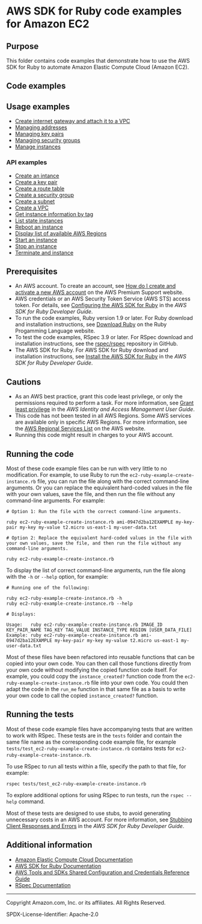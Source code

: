 # AWS SDK for Ruby code examples for Amazon EC2

## Purpose

This folder contains code examples that demonstrate how to use the AWS SDK for Ruby to automate 
Amazon Elastic Compute Cloud (Amazon EC2).

## Code examples 

## Usage examples
- [Create internet gateway and attach it to a VPC](./ec2-ruby-example-attach-igw-vpc.rb)
- [Managing addresses](./ec2-ruby-example-elastic-ips.rb)
- [Managing key pairs](./ec2-ruby-example-key-pairs.rb)
- [Managing security groups](./ec2-ruby-example-security-group.rb)
- [Manage instances](./ec2-ruby-example-manage-instances.rb)

### API examples
- [Create an intance](./ec2-ruby-example-create-instance.rb)
- [Create a key pair](./ec2-ruby-example-create-key-pair.rb)
- [Create a route table](./ec2-ruby-example-create-route-table.rb)
- [Create a security group](./ec2-ruby-example-create-security-group.rb)
- [Create a subnet](./ec2-ruby-example-create-subnet.rb)
- [Create a VPC](./ec2-ruby-example-create-vpc.rb)
- [Get instance information by tag](./ec2-ruby-example-get-instance-info-by-tag.rb)
- [List state instances](./ec2-ruby-example-list-state-instance-i-123abc.rb)
- [Reboot an instance](./ec2-ruby-example-reboot-instance-i-123abc.rb)
- [Display list of available AWS Regions](./ec2-ruby-example-regions-availability-zones.rb)
- [Start an instance](./ec2-ruby-example-start-instance-i-123abc.rb)
- [Stop an instance](./ec2-ruby-example-stop-instance-i-123abc.rb)
- [Terminate and instance](./ec2-ruby-example-terminate-instance-i-123abc.rb)

## Prerequisites
- An AWS account. To create an account, see [How do I create and activate a new AWS account](https://aws.amazon.com/premiumsupport/knowledge-center/create-and-activate-aws-account/) on the AWS Premium Support website.
- AWS credentials or an AWS Security Token Service (AWS STS) access token. For details, see 
  [Configuring the AWS SDK for Ruby](https://docs.aws.amazon.com/sdk-for-ruby/v3/developer-guide/setup-config.html) in the 
  *AWS SDK for Ruby Developer Guide*.
- To run the code examples, Ruby version 1.9 or later. For Ruby download and installation instructions, see 
  [Download Ruby](https://www.ruby-lang.org/en/downloads/) on the Ruby Progamming Language website.
- To test the code examples, RSpec 3.9 or later. For RSpec download and installation instructions, see the [rspec/rspec](https://github.com/rspec/rspec) repository in GitHub.
- The AWS SDK for Ruby. For AWS SDK for Ruby download and installation instructions, see 
  [Install the AWS SDK for Ruby](https://docs.aws.amazon.com/sdk-for-ruby/v3/developer-guide/setup-install.html) in the 
  *AWS SDK for Ruby Developer Guide*.

## Cautions

- As an AWS best practice, grant this code least privilege, or only the 
  permissions required to perform a task. For more information, see 
  [Grant least privilege](https://docs.aws.amazon.com/IAM/latest/UserGuide/best-practices.html#grant-least-privilege) 
  in the *AWS Identity and Access Management User Guide*.
- This code has not been tested in all AWS Regions. Some AWS services are 
  available only in specific AWS Regions. For more information, see the 
  [AWS Regional Services List](https://aws.amazon.com/about-aws/global-infrastructure/regional-product-services/)
  on the AWS website.
- Running this code might result in charges to your AWS account.

## Running the code

Most of these code example files can be run with very little to no modification. For example, to use Ruby to run the `ec2-ruby-example-create-instance.rb` file, you can run the file along with the correct command-line arguments. Or you can replace the equivalent hard-coded values in the file with your own values, save the file, and then run the file without any command-line arguments. For example:

```
# Option 1: Run the file with the correct command-line arguments.

ruby ec2-ruby-example-create-instance.rb ami-0947d2ba12EXAMPLE my-key-pair my-key my-value t2.micro us-east-1 my-user-data.txt

# Option 2: Replace the equivalent hard-coded values in the file with your own values, save the file, and then run the file without any command-line arguments.

ruby ec2-ruby-example-create-instance.rb
```

To display the list of correct command-line arguments, run the file along with the `-h` or `--help` option, for example:

```
# Running one of the following:

ruby ec2-ruby-example-create-instance.rb -h
ruby ec2-ruby-example-create-instance.rb --help

# Displays:

Usage:   ruby ec2-ruby-example-create-instance.rb IMAGE_ID KEY_PAIR_NAME TAG_KEY TAG_VALUE INSTANCE_TYPE REGION [USER_DATA_FILE]
Example: ruby ec2-ruby-example-create-instance.rb ami-0947d2ba12EXAMPLE my-key-pair my-key my-value t2.micro us-east-1 my-user-data.txt
```

Most of these files have been refactored into reusable functions that can be copied into your own code. You can then call those functions directly from your own code without modifying the copied function code itself. For example, you could copy the `instance_created?` function code from the `ec2-ruby-example-create-instance.rb` file into your own code. You could then adapt the code in the `run_me` function in that same file as a basis to write your own code to call the copied `instance_created?` function.

## Running the tests

Most of these code example files have accompanying tests that are written to work with RSpec. These tests are in the `tests` folder and contain the same file name as the corresponding code example file, for example `tests/test_ec2-ruby-example-create-instance.rb` contains tests for `ec2-ruby-example-create-instance.rb`.

To use RSpec to run all tests within a file, specify the path to that file, for example:

```
rspec tests/test_ec2-ruby-example-create-instance.rb
```

To explore additional options for using RSpec to run tests, run the `rspec --help` command. 

Most of these tests are designed to use stubs, to avoid generating unnecessary costs in an AWS account. For more information, see [Stubbing Client Responses and Errors](https://docs.aws.amazon.com/sdk-for-ruby/v3/developer-guide/stubbing.html) in the *AWS SDK for Ruby Developer Guide*.


## Additional information

- [Amazon Elastic Compute Cloud Documentation](https://docs.aws.amazon.com/ec2)
- [AWS SDK for Ruby Documentation](https://docs.aws.amazon.com/sdk-for-ruby)
- [AWS Tools and SDKs Shared Configuration and Credentials Reference Guide](https://docs.aws.amazon.com/credref/latest/refdocs)
- [RSpec Documentation](https://rspec.info/documentation)

---
Copyright Amazon.com, Inc. or its affiliates. All Rights Reserved.

SPDX-License-Identifier: Apache-2.0
